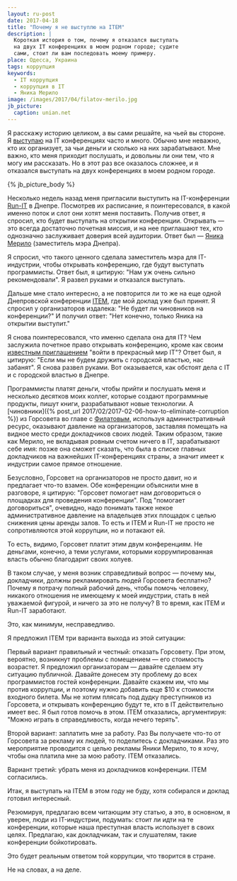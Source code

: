 ```yaml
---
layout: ru-post
date: 2017-04-18
title: "Почему я не выступлю на ITEM"
description: |
  Короткая история о том, почему я отказался выступать
  на двух IT конференциях в моем родном городе; судите
  сами, стоит ли вам последовать моему примеру.
place: Одесса, Украина
tags: коррупция
keywords:
  - IT коррупция
  - коррупция в IT
  - Яника Мерило
image: /images/2017/04/filatov-merilo.jpg
jb_picture:
  caption: unian.net
---
```


Я расскажу историю целиком, а вы сами решайте, на чьей вы стороне. Я
[выступаю](http://www.yegor256.com/talks.html)
на IT конференциях часто и много. Обычно мне неважно, кто их организует, за чьи
деньги и сколько на них зарабатывают. Мне важно, кто меня приходит послушать,
и довольны ли они тем, что я могу им рассказать. Но в этот раз все оказалось
сложнее, и я отказался выступать на двух конференциях в моем родном городе.

{% jb_picture_body %}

<!--more-->

Несколько недель назад меня пригласили выступить на IT-конференции
[Run-IT](http://www.run-it.com.ua/) в Днепре. Посмотрев их расписание,
я поинтересовался, в какой именно поток и слот они хотят меня поставить.
Получив ответ, я спросил, кто будет выступать на открытии конференции. Открывать
&mdash; это всегда достаточно почетная миссия, и на нее приглашают тех, кто
однозначно заслуживает доверия всей аудитории. Ответ был &mdash;
[Яника Мерило](https://ru.wikipedia.org/wiki/%D0%9C%D0%B5%D1%80%D0%B8%D0%BB%D0%BE,_%D0%AF%D0%BD%D0%B8%D0%BA%D0%B0_%D0%91%D0%BE%D1%80%D0%B8%D1%81%D0%BE%D0%B2%D0%BD%D0%B0)
(заместитель мэра Днепра).

Я спросил, что такого ценного сделала заместитель мэра для IT-индустрии,
чтобы открывать конференцию, где будут выступать программисты. Ответ был,
я цитирую: "Нам уж очень сильно рекомендовали". Я развел руками и отказался
выступать.

Дальше мне стало интересно, а не повторится ли то же на еще одной
Днепровской конференции [ITEM](http://www.item.com.ua), где мой доклад уже
был принят. Я спросил у организаторов издалека: "Не будет ли чиновников
на конференции?" И получил ответ: "Нет конечно, только Яника на открытии
выступит."

Я снова поинтересовался, что именно сделала она для IT? Чем заслужила почетное
право открывать конференцию, кроме как своим
[известным приглашением](https://ebanoe.it/2017/01/28/savior-jaanika-merilo/)
"войти в прекрасный мир IT"? Ответ был, я цитирую:
"Если мы не будем дружить с городской властью, нас забанят".
Я снова развел руками. Вот оказывается, как обстоят дела с IT
и с городской властью в Днепре.

Программисты платят деньги, чтобы прийти и послушать меня и несколько
десятков моих коллег, которые создают программные продукты, пишут книги, разрабатывают
новые технологии. А
[чиновники]({% post_url 2017/02/2017-02-06-how-to-eliminate-corruption %}) из Горсовета во главе с
[Филатовым](https://ru.wikipedia.org/wiki/%D0%A4%D0%B8%D0%BB%D0%B0%D1%82%D0%BE%D0%B2,_%D0%91%D0%BE%D1%80%D0%B8%D1%81_%D0%90%D0%BB%D1%8C%D0%B1%D0%B5%D1%80%D1%82%D0%BE%D0%B2%D0%B8%D1%87),
используя административный ресурс, оказывают давление на организаторов,
заставляя помещать на видное место среди докладчиков своих людей.
Таким образом, такие как Мерило, не вкладывая ровным счетом ничего в IT,
зарабатывают себе имя: позже она сможет сказать, что была в списке главных
докладчиков на важнейших IT-конференциях страны, а значит имеет к индустрии
самое прямое отношение.

Безусловно, Горсовет на организаторов не просто давит, но и предлагает
что-то взамен. Обе конференции объяснили мне
в разговоре, я цитирую: "Горсовет помогает нам договориться о площадках
для проведения конференции". Под "помогает договориться", очевидно,
надо понимать также некое административное давление на владельцев этих площадок
с целью снижения цены аренды залов. То есть и ITEM и Run-IT не просто
не сопротивляются этой коррупции, но и потакают ей.

То есть, видимо, Горсовет платит этим двум конференциям. Не деньгами, конечно,
а теми услугами, которыми коррумпированная власть обычно благодарит своих холуев.

В таком случае, у меня возник справедливый вопрос &mdash; почему мы, докладчики,
должны рекламировать людей Горсовета бесплатно? Почему я потрачу полный рабочий день,
чтобы помочь человеку, никакого отношения не имеющему к моей индустрии, стать
в ней уважаемой фигурой, и ничего за это не получу? В то время, как ITEM и Run-IT
заработают.

Это, как минимум, несправедливо.

Я предложил ITEM три варианта выхода из этой ситуации:

Первый вариант правильный и честный: отказать Горсовету. При этом, вероятно,
возникнут проблемы с помещением &mdash; его стоимость возрастет. Я предложил
организаторам &mdash; давайте сделаем эту ситуацию публичной. Давайте донесем
эту проблему до всех программистов гостей конференции. Давайте скажем им,
что мы против коррупции, и поэтому нужно добавить еще $10 к стоимости входного
билета. Мы не хотим плясать под дудку преступников из Горсовета, и открывать
конференцию будут те, кто в IT действительно имеет вес. Я был готов помочь
в этом. ITEM отказались, аргументируя:
"Можно играть в справедливость, когда нечего терять".

Второй вариант: заплатить мне за работу. Раз Вы получаете что-то от Горсовета
за рекламу их людей, то поделитесь с докладчиками. Раз это мероприятие
проводится с целью рекламы Яники Мерило, то я хочу, чтобы она платила мне
за мою работу. ITEM отказались.

Вариант третий: убрать меня из докладчиков конференции. ITEM согласились.

Итак, я выступать на ITEM в этом году не буду, хотя собирался и доклад готовил
интересный.

Резюмируя, предлагаю всем читающим эту статью, а это, в основном, я уверен,
люди из IT-индустрии, подумать: стоит ли идти на те конференции, которые
наша преступная власть использует в своих целях. Предлагаю, как
докладчикам, так и слушателям, такие конференции бойкотировать.

Это будет реальным ответом той коррупции, что творится в стране.

Не на словах, а на деле.
